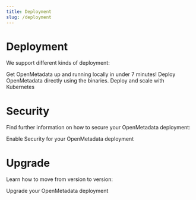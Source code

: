 ```yaml
---
title: Deployment
slug: /deployment
---
```


# Deployment

We support different kinds of deployment:

<InlineCalloutContainer>
  <InlineCallout
    color="violet-70"
    icon="celebration"
    bold="Local Docker Deployment"
    href="/quick-start/local-deployment"
  >
    Get OpenMetadata up and running locally in under 7 minutes!
  </InlineCallout>
  <InlineCallout
    color="violet-70"
    icon="storage"
    bold="Deploy on Bare Metal"
    href="/deployment/bare-metal"
  >
    Deploy OpenMetadata directly using the binaries.
  </InlineCallout>
  <InlineCallout
    color="violet-70"
    icon="fit_screen"
    bold="Deploy on Kubernetes"
    href="/deployment/kubernetes"
  >
    Deploy and scale with Kubernetes
  </InlineCallout>
</InlineCalloutContainer>

# Security

Find further information on how to secure your OpenMetadata deployment:

<InlineCalloutContainer>
  <InlineCallout
    color="violet-70"
    icon="add_moderator"
    bold="Enable Security"
    href="/deployment/security"
  >
    Enable Security for your OpenMetadata deployment
  </InlineCallout>
</InlineCalloutContainer>

# Upgrade

Learn how to move from version to version:

<InlineCalloutContainer>
  <InlineCallout
    color="violet-70"
    icon="10k"
    bold="Upgrade OpenMetadata"
    href="/deployment/upgrade/"
  >
    Upgrade your OpenMetadata deployment
  </InlineCallout>
</InlineCalloutContainer>
